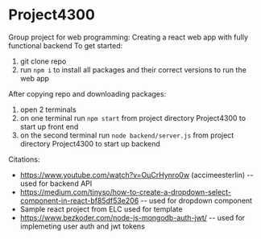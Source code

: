 # Project4300
Group project for web programming: Creating a react web app with fully functional backend
To get started:
1) git clone repo
2) run `npm i` to install all packages and their correct versions to run the web app

After copying repo and downloading packages:
1) open 2 terminals
2) on one terminal run `npm start` from project directory Project4300 to start up front end
3) on the second terminal run `node backend/server.js` from project directory Project4300 to start up backend

Citations:
- https://www.youtube.com/watch?v=OuCrHynro0w (accimeesterlin) -- used for backend API
- https://medium.com/tinyso/how-to-create-a-dropdown-select-component-in-react-bf85df53e206 -- used for dropdown component
- Sample react project from ELC used for template
- https://www.bezkoder.com/node-js-mongodb-auth-jwt/ -- used for implemeting user auth and jwt tokens
